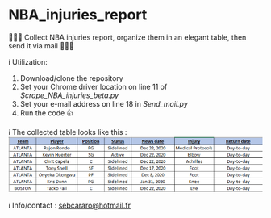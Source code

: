 # NBA_injuries_report
:basketball::basketball::basketball: Collect NBA injuries report, organize them in an elegant table, then send it via mail :basketball::basketball::basketball:

:information_source: Utilization:
1. Download/clone the repository 
1. Set your Chrome driver location on line 11 of <i>Scrape_NBA_injuries_beta.py</i>
1. Set your e-mail address on line 18 in <i>Send_mail.py</i>
1. Run the code :+1:

:information_source: The collected table looks like this : </br>
![Collected data](img/Scraped_table.PNG) </br>

:information_source: Info/contact : sebcararo@hotmail.fr
